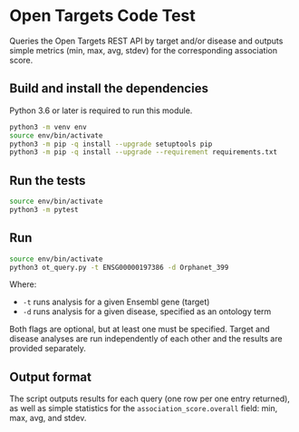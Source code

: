 # Open Targets Code Test

Queries the Open Targets REST API by target and/or disease and outputs simple metrics (min, max, avg, stdev) for the corresponding association score.

## Build and install the dependencies
Python 3.6 or later is required to run this module.

```bash
python3 -m venv env
source env/bin/activate
python3 -m pip -q install --upgrade setuptools pip
python3 -m pip -q install --upgrade --requirement requirements.txt
```

## Run the tests
```bash
source env/bin/activate
python3 -m pytest
```

## Run
```bash
source env/bin/activate
python3 ot_query.py -t ENSG00000197386 -d Orphanet_399
```

Where:
* `-t` runs analysis for a given Ensembl gene (target)
* `-d` runs analysis for a given disease, specified as an ontology term

Both flags are optional, but at least one must be specified. Target and disease analyses are run independently of each other and the results are provided separately.

## Output format
The script outputs results for each query (one row per one entry returned), as well as simple statistics for the `association_score.overall` field: min, max, avg, and stdev.
